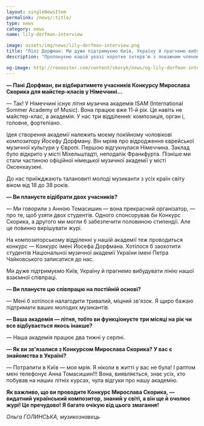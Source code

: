```yaml
---
layout: singleNewsItem
permalink: /news/:title/
type: news
category: news
name: lily-dorfman-interview

image: assets/img/news/lily-dorfman-interview.png
title: "Лілі Дорфман: Ми дуже підтримуємо Київ, Україну й прагнемо вибудувати лінію нашої взаємної співпраці"
description: "Пропонуємо вашій увазі коротке інтерв'ю з поважним членом журі конкурсу, відомою піаністкою й педагогом пані Лілі Дорфман (Ізраїль)"

og-image: http://rooooster.com/content/skoryk/news/og-lily-dorfman-interview.jpg
---
```


**— Пані Дорфман, ви відбиратимете учасників Конкурсу Мирослава Скорика для майстер-класів у Німеччині...**

— Так! У Німеччині існує літня музична академія ISAM (International Sommer Academy of Music). Вона працює вже 11-й рік. Це навіть не майстер-клас, а академія. У нас три відділення: композиція, орган і, головне, фортепіано.

Ідея створення академії належить моєму покійному чоловікові композитору Йосефу Дорфману. Він мріяв про відродження єврейської музичної культури у Європі. Першою відгукнулася Німеччина. Заклад було відкрито у місті Міхельштадті, неподалік Франкфурта. Пізніше ми стали частиною офіційної німецької музичної академії у місті Оксенхаузені.

До нас приїжджають талановиті молоді музиканти з усіх країн світу віком від 18 до 38 років.

**— Ви плануєте відібрати двох учасників?**

— Ми говорили з Анною Томасишин — вона прекрасний організатор, — про те, щоб узяти двох студентів. Одного спонсорував би Конкурс Скорика, а другого ми могли б забезпечити половиною стипендії. Але це повинно вирішувати журі.

На композиторському відділенні у нашій академії теж проводиться конкурс — Конкурс імені Йосефа Дорфмана. Хотілося б заохотити студентів Національної музичної академії України імені Петра Чайковського записатися до нас.

Ми дуже підтримуємо Київ, Україну й прагнемо вибудувати лінію нашої взаємної співпраці.

**— Ви плануєте цю співпрацю на постійній основі?**

— Мені б хотілося налагодити тривалий, міцний зв'язок. Я щиро бажаю підтримати ваших молодих музикантів.

**— Ваша академія — літня, тобто ви функціонуєте три місяці на рік чи все відбувається якось інакше?**

— Наша академія працює два тижні у серпні.

**— Як ви зв'язалися з Конкурсом Мирослава Скорика? У вас є знайомства в Україні?**

— Потрапити в Київ — моя мрія. Я ніколи в житті у вас не була! І раптом мені телефонує Анна Томасишин!!! Вона, виявляється, знає усіх, хто побував на наших літніх курсах, чула відгуки про нашу академію.

**Як важливо, що ви проводите Конкурс Мирослава Скорика, — видатний український композитор, знаний у світі, а він ще й очолює журі! Це пречудово! Я багато очікую від цього змагання!**

_Ольга ГОЛИНСЬКА, музикознавець_
